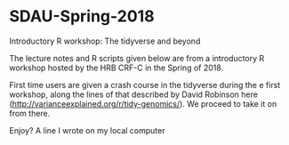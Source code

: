 # SDAU-Spring-2018
Introductory R workshop: The tidyverse and beyond

The lecture notes and R scripts given below are from a introductory R workshop hosted by the HRB CRF-C in the Spring of 2018. 

First time users are given a crash course in the tidyverse during the e first workshop, along the lines of that described by David Robinson here (http://varianceexplained.org/r/tidy-genomics/). We proceed to take it on from there.

Enjoy?
A line I wrote on my local computer
